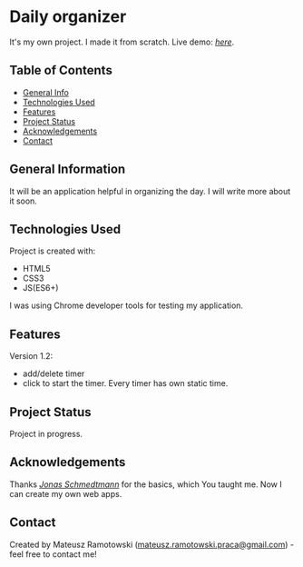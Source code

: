 # Daily organizer
It's my own project. I made it from scratch.  Live demo: [_here_]().

## Table of Contents
* [General Info](#general-information)
* [Technologies Used](#technologies-used)
* [Features](#features)
* [Project Status](#project-status)
* [Acknowledgements](#acknowledgements)
* [Contact](#contact)

## General Information
It will be an application helpful in organizing the day. I will write more about it soon.

## Technologies Used
Project is created with:
* HTML5
* CSS3
* JS(ES6+)

I was using Chrome developer tools for testing my application.
## Features
Version 1.2:
- add/delete timer
- click to start the timer. Every timer has own static time.

## Project Status
Project in progress.

## Acknowledgements
Thanks [_Jonas Schmedtmann_](https://www.udemy.com/course/the-complete-javascript-course/learn/lecture/22648683?start=420#overview)
 for the basics, which You taught me. Now I can create my own web apps.

## Contact
Created by Mateusz Ramotowski (mateusz.ramotowski.praca@gmail.com) - feel free to contact me!

<!-- WHAT I LEARNED?

DOM:
- EVENT DELEGATION
- timers
- closure
- adding/cloning/removing nodes 

alfa  version 1.1:
-V 3 timery z różnymi stałymi czasami(1min, 2 min, 3min). Po kliknięciu na obszar timera timer liczy w dół od domyślnej wartości.

beta  version 1.2
-V refaktoryzacja kodu wersji alfa
-V dodatkowo dodaj lub usuń ostatni timer (mogę dodać tyle timerów ilę chcę)

version 1.3
- add voice after timer reach 0;
- add button/buttons for setting the timer 
- when you add timer it should be clean without data -->